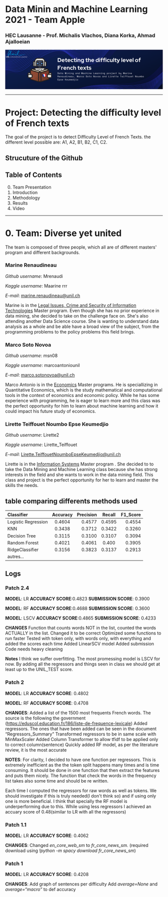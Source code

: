 # Data Minin and Machine Learning 2021 - Team Apple 

### HEC Lausanne - Prof. Michalis Vlachos, Diana Korka, Ahmad Ajalloeian

![](documents/1.png)

---
# Project: Detecting the difficulty level of French texts

The goal of the project is to detect Difficulty Level of French Texts. the different level possible are: A1, A2, B1, B2, C1, C2.

## Strucuture of the Github 

## Table of Contents 
0. Team Presentation
1. Introduction 
2. Methodology
3. Results
4. Video
---
# 0. Team: Diverse yet united
The team is composed of three people, which all are of different masters' program and different backgrounds. 

### **Marine Renaudineau**

*Github username*: Mrenaudi

*Kaggle username*: Maarine rrr

*E-mail*: marine.renaudineau@unil.ch

Marine is in the [Legal Issues, Crime and Security of Information Technologies](https://www.unil.ch/formations/en/home/menuinst/masters/droit-criminalite-et-securit.html) Master program. Even though she has no prior experience in data mining, she decided to take on the challenge face on. She's also attending another Data Science course. She is wanting to understand data analysis as a whole and be able have a broad view of the subject, from the programming problems to the policy problems this field brings. 

### **Marco Soto Novoa**

*Github username*: msn08

*Kaggle username*: marcoantoniounil

*E-mail*: marco.sotonovoa@unil.ch 

Marco Antonio is in the [Economics](https://www.unil.ch/hec/en/home/menuinst/etudes/master/economie-politique.html) Master programs. He is speciallizing in Quantitative Economics, which is the study mathematical and computational tools in the context of economics and economic policy. While he has some experience with programming, he is eager to learn more and this class was the perfect opportunity for him to learn about machine learning and how it could impact his future study of economics. 


### **Lirette Teiffouet Noumbo Epse Keumedjio**

*Github username*: Lirette2

*Kaggle username*: Lirette_Teiffouet

*E-mail*: Lirette.TeiffouetNoumboEpseKeumedjio@unil.ch 

Lirette is in the [Information Systems](https://www.unil.ch/formations/en/home/menuinst/masters/systemes-dinformation.html) Master program . She decided to to take the Data Mining and Machine Learning class because she has strong interests in the field and she wants to work in the data mining field. This class and project is the perfect opportunity for her to learn and master the skills the needs. 


## table comparing differents methods used
| Classifier      | Accuracy | Precision     | Recall | F1_Score |
| :---        |    :----:   |    ---: |    :----:   |    ---: |
| Logistic Regression      | 0.4604      | 0.4577   |  0.4595  | 0.4554      | 
| KNN   | 0.3438      | 0.3712      |   0.3422    |  0.3260    |
| Decision Tree   |    0.3115      | 0.3100      |   0.3107    |  0.3094  |
| Random Forest   |   0.4021  | 0.4061      |   0.400  |   0.3905  |
| RidgeClassifier      | 0.3156      | 0.3823   |   0.3137  |  0.2913   |
| autres...   |        |      |       |       |

## Logs

### Patch 2.4
**MODEL**: LR
**ACCURACY SCORE**:0.4823
**SUBMISSION SCORE**: 0.3900

**MODEL**: RF
**ACCURACY SCORE**:0.4688
**SUBMISSION SCORE**: 0.3600

**MODEL**: LSCV
**ACCURACY SCORE**:0.4865
**SUBMISSION SCORE**: 0.4233

**CHANGES**
Function that counts words NOT in the list, counted the words ACTUALLY in the list. Changed it to be correct
Optimized some functions to run faster
Tested with token only, with words only, with everything and added the scores each time
Added LinearSCV model
Added submission 
Code needs heavy cleaning

**Notes**
I think we suffer overfitting. The most promessing model is LSCV for now. By adding all the regressors and things seen in class we should get at least up to the UNIL_TEST score. 

### Patch 2
**MODEL**: LR
**ACCURACY SCORE**:
0.4802

**MODEL**: RF
**ACCURACY SCORE**:
0.4708

**CHANGES**:
Added a list of the 1500 most frequents French words. The source is the following the government (https://eduscol.education.fr/186/liste-de-frequence-lexicale)
Added regressors. The ones that have been added can be seen in the document “Regressors_Summary”
Transformed regressors to be in same scale with MinMaxScaler
Added Column Transformer to allow tfidf to be applied only to correct column(sentence)
Quickly added RF model, as per the literature review, it is the most accurate

**NOTES**:
For clarity, I decided to have one function per regressors. This is extremely inefficient as the the token split happens many times and is time consuming.
It should be done in one function that then extract the features and puts them nicely.
The function that check the words in the frequency list takes also some time and should be re written.

Each time I computed the regressors for raw words as well as tokens. We should investigate if this is truly needed(I don't think so) and if using only one is more beneficial.
I think that specially the RF model is underperforming due to this. While using less regressors I achieved an accuary score of 0.48(similar to LR with all the regressors)

### Patch 1.1
**MODEL**: LR
**ACCURACY SCORE**:
0.4062

**CHANGES**:
Changed *en_core_web_sm* to *fr_core_news_sm.* (required download using *!python -m spacy download fr_core_news_sm*)

### Patch 1
**MODEL**: LR
**ACCURACY SCORE**:
0.4208

**CHANGES**:
Add graph of sentences per difficulty
Add *average=None* and *average=“macro”* to def accuracy
